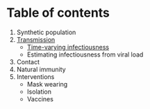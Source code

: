 # Table of contents

1. Synthetic population
2. [Transmission](transmission.md)
    - [Time-varying infectiousness](time-varying-infectiousness.md)
    - Estimating infectiousness from viral load
3. Contact
4. Natural immunity
5. Interventions
    - Mask wearing
    - Isolation
    - Vaccines
